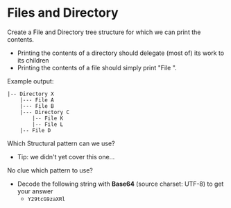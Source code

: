 # Files and Directory

Create a File and Directory tree structure for which we can print the contents.
- Printing the contents of a directory should delegate (most of) its work to its children
- Printing the contents of a file should simply print "File <name>".

Example output:
```
|-- Directory X
    |--- File A
    |--- File B
    |--- Directory C
        |-- File K
        |-- File L
    |-- File D 
```

Which Structural pattern can we use?
- Tip: we didn't yet cover this one...

No clue which pattern to use?
- Decode the following string with **Base64** (source charset: UTF-8) to get your answer
	- `Y29tcG9zaXRl`
